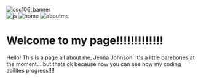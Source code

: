 ![csc106_banner](https://github.com/Sandandsea311/CSC-week-1/assets/157727277/561bde4c-86cb-4e40-919e-0fae2d6e6ed9)        
![js](https://github.com/Sandandsea311/CSC-week-1/assets/157727277/a4c191ce-a1df-4c67-a740-b47f3254965c)
![home](https://github.com/Sandandsea311/CSC-week-1/assets/157727277/e1a19ea5-804f-40fe-be60-136672258774)
![aboutme](https://github.com/Sandandsea311/CSC-week-1/assets/157727277/5641620d-1d41-4cc8-bd4e-d77393eec7d3)
<h1>Welcome to my page!!!!!!!!!!!!!</h1>
<p>Hello! This is a page all about me, Jenna Johnson. It's a little barebones at the moment... but thats ok because now you can see how my coding abilites progress!!!!</p>
